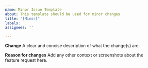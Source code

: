 ```yaml
---
name: Minor Issue Template
about: This template should be used for minor changes
title: "[Minor]"
labels: 
assignees: ''

---
```


**Change**
A clear and concise description of what the change(s) are. 

**Reason for changes**
Add any other context or screenshots about the feature request here.
